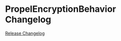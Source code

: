 # PropelEncryptionBehavior Changelog

[Release Changelog](https://github.com/spryker/propel-encryption-behavior/releases)
